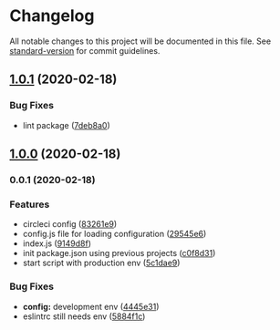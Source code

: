 # Changelog

All notable changes to this project will be documented in this file. See [standard-version](https://github.com/conventional-changelog/standard-version) for commit guidelines.

## [1.0.1](https://github.com/negebauer/js-template/compare/v1.0.0...v1.0.1) (2020-02-18)


### Bug Fixes

* lint package ([7deb8a0](https://github.com/negebauer/js-template/commit/7deb8a0330f87a579981fe4f4d9ed7b0f4c6c980))

## [1.0.0](https://github.com/negebauer/js-template/compare/v0.0.1...v1.0.0) (2020-02-18)

### 0.0.1 (2020-02-18)


### Features

* circleci config ([83261e9](https://github.com/negebauer/js-template/commit/83261e99fc8eeb8515f1c169e6b481ec9137054d))
* config.js file for loading configuration ([29545e6](https://github.com/negebauer/js-template/commit/29545e695ca6cea058d8b5ed36ef2f6200439a5d))
* index.js ([9149d8f](https://github.com/negebauer/js-template/commit/9149d8f878120847b2dccb280bf2c72771db3f74))
* init package.json using previous projects ([c0f8d31](https://github.com/negebauer/js-template/commit/c0f8d310787bf226d40eaad6b888937cde4550b8))
* start script with production env ([5c1dae9](https://github.com/negebauer/js-template/commit/5c1dae9de601252b1b10b439a8751394a2d43218))


### Bug Fixes

* **config:** development env ([4445e31](https://github.com/negebauer/js-template/commit/4445e31ada8b65659cec0c28ed439c2bbfd60db9))
* eslintrc still needs env ([5884f1c](https://github.com/negebauer/js-template/commit/5884f1c01244531a6ff41cd36ea8b67424ef4b4b))

